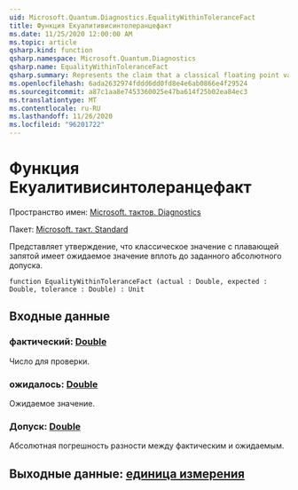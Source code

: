 ```yaml
---
uid: Microsoft.Quantum.Diagnostics.EqualityWithinToleranceFact
title: Функция Екуалитивисинтолеранцефакт
ms.date: 11/25/2020 12:00:00 AM
ms.topic: article
qsharp.kind: function
qsharp.namespace: Microsoft.Quantum.Diagnostics
qsharp.name: EqualityWithinToleranceFact
qsharp.summary: Represents the claim that a classical floating point value has the expected value up to a given absolute tolerance.
ms.openlocfilehash: 6ada2632974fddd6dd0fd8e4e6ab0866e4f29524
ms.sourcegitcommit: a87c1aa8e7453360025e47ba614f25b02ea84ec3
ms.translationtype: MT
ms.contentlocale: ru-RU
ms.lasthandoff: 11/26/2020
ms.locfileid: "96201722"
---
```

# <a name="equalitywithintolerancefact-function"></a>Функция Екуалитивисинтолеранцефакт

Пространство имен: [Microsoft. тактов. Diagnostics](xref:Microsoft.Quantum.Diagnostics)

Пакет: [Microsoft. такт. Standard](https://nuget.org/packages/Microsoft.Quantum.Standard)


Представляет утверждение, что классическое значение с плавающей запятой имеет ожидаемое значение вплоть до заданного абсолютного допуска.

```qsharp
function EqualityWithinToleranceFact (actual : Double, expected : Double, tolerance : Double) : Unit
```


## <a name="input"></a>Входные данные

### <a name="actual--double"></a>фактический: [Double](xref:microsoft.quantum.lang-ref.double)

Число для проверки.


### <a name="expected--double"></a>ожидалось: [Double](xref:microsoft.quantum.lang-ref.double)

Ожидаемое значение.


### <a name="tolerance--double"></a>Допуск: [Double](xref:microsoft.quantum.lang-ref.double)

Абсолютная погрешность разности между фактическим и ожидаемым.



## <a name="output--unit"></a>Выходные данные: [единица измерения](xref:microsoft.quantum.lang-ref.unit)

